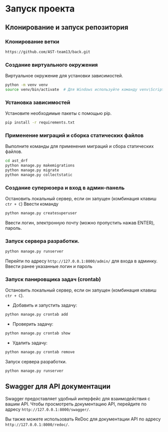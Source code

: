 # Запуск проекта

## Клонирование и запуск репозитория

### Клонирование ветки

```bash
https://github.com/AST-team13/back.git 
```

### Создание виртуального окружения

Виртуальное окружение для установки зависимостей.

```bash
python -m venv venv
source venv/bin/activate  # Для Windows используйте команду venv\Scripts\activate
```

### Установка зависимостей

Установите необходимые пакеты с помощью pip.

```bash
pip install -r requirements.txt
```

### Применение миграций и сборка статических файлов

Выполните команды для применения миграций и сбора статических файлов.

```bash
cd ast_drf
python manage.py makemigrations
python manage.py migrate
python manage.py collectstatic
```

### Создание суперюзера и вход в админ-панель

Остановить локальный сервер, если он запущен (комбинация клавиш `ctr + C`)
Ввести команду

```bash
python manage.py createsuperuser
```

Ввести логин, электронную почту (можно пропустить нажав ENTER), пароль.

### Запуск сервера разработки.

```bash
python manage.py runserver
```

Перейти по адресу `http://127.0.0.1:8000/admin/` для входа в админку.
Ввести ранее указанные логин и пароль

### Запуск панировщика задач (crontab)

Остановить локальный сервер, если он запущен (комбинация клавиш `ctr + C`).

- Добавить и запустить задачу:

```bash
python manage.py crontab add
```

- Проверить задачу:

```bash
python manage.py crontab show 
```

- Удалить задачу:

```bash
python manage.py crontab remove
```

Запуск сервера разработки.

```bash
python manage.py runserver
```

## Swagger для API документации

Swagger предоставляет удобный интерфейс для взаимодействия с вашим API. Чтобы просмотреть документацию API, перейдите по
адресу `http://127.0.0.1:8000/swagger/`.

Вы также можете использовать ReDoc для документации API по адресу `http://127.0.0.1:8000/redoc/`.
